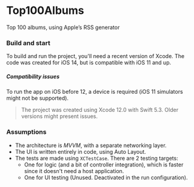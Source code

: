 # Top100Albums
Top 100 albums, using Apple’s RSS generator

### Build and start

To build and run the project, you'll need a recent version of Xcode. The code was created for iOS 14, but is compatible with iOS 11 and up.

##### Compatibility issues

 To run the app on iOS before 12, a device is required (iOS 11 simulators might not be supported).

> The project was created using Xcode 12.0 with Swift 5.3. Older versions might present issues.

### Assumptions

- The architecture is _MVVM_, with a separate networking layer.
- The UI is written entirely in code, using Auto Layout.
- The tests are made using `XCTestCase`. There are 2 testing targets:
   - One for logic (and a bit of controller integration), which is faster since it doesn't need a host application.
   - One for UI testing (Unused. Deactivated in the run configuration).
